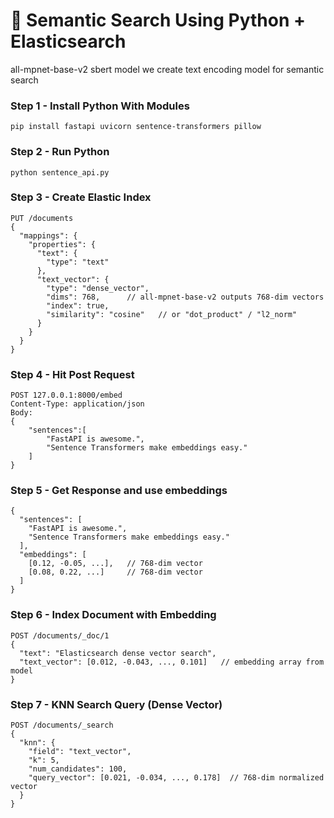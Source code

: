 # 🚀 Semantic Search Using Python + Elasticsearch
all-mpnet-base-v2 sbert model we create text encoding model for semantic search

### Step 1 - Install Python With Modules
```
pip install fastapi uvicorn sentence-transformers pillow
```
### Step 2 - Run Python
```
python sentence_api.py
```
### Step 3 - Create Elastic Index
```
PUT /documents
{
  "mappings": {
    "properties": {
      "text": {
        "type": "text"
      },
      "text_vector": {
        "type": "dense_vector",
        "dims": 768,      // all-mpnet-base-v2 outputs 768-dim vectors
        "index": true,
        "similarity": "cosine"   // or "dot_product" / "l2_norm"
      }
    }
  }
}
```

### Step 4 - Hit Post Request
```
POST 127.0.0.1:8000/embed
Content-Type: application/json
Body:
{
    "sentences":[
        "FastAPI is awesome.",
        "Sentence Transformers make embeddings easy."
    ]
}
```
### Step 5 - Get Response and use embeddings
```
{
  "sentences": [
    "FastAPI is awesome.",
    "Sentence Transformers make embeddings easy."
  ],
  "embeddings": [
    [0.12, -0.05, ...],   // 768-dim vector
    [0.08, 0.22, ...]     // 768-dim vector
  ]
}
```

### Step 6 - Index Document with Embedding
```
POST /documents/_doc/1
{
  "text": "Elasticsearch dense vector search",
  "text_vector": [0.012, -0.043, ..., 0.101]   // embedding array from model
}
```

### Step 7 - KNN Search Query (Dense Vector)
```
POST /documents/_search
{
  "knn": {
    "field": "text_vector",
    "k": 5,
    "num_candidates": 100,
    "query_vector": [0.021, -0.034, ..., 0.178]  // 768-dim normalized vector
  }
}
```
